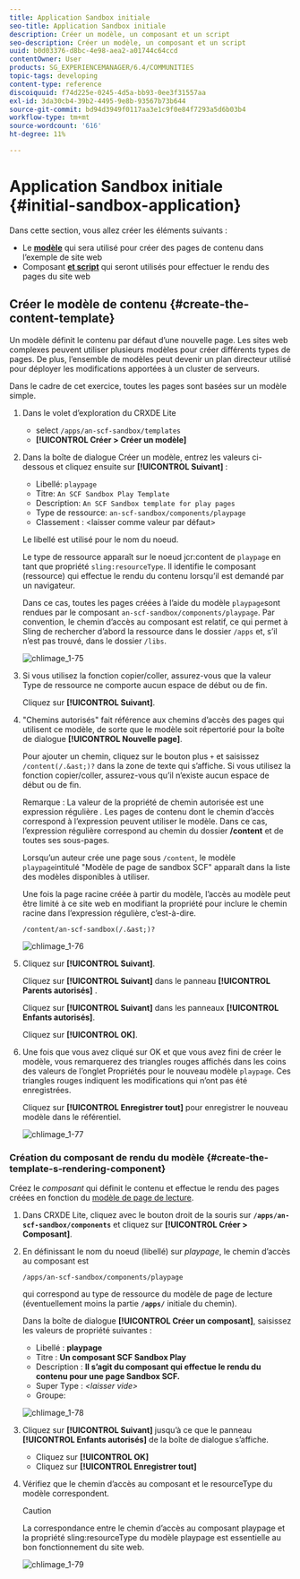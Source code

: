 ```yaml
---
title: Application Sandbox initiale
seo-title: Application Sandbox initiale
description: Créer un modèle, un composant et un script
seo-description: Créer un modèle, un composant et un script
uuid: b0d03376-d8bc-4e98-aea2-a01744c64ccd
contentOwner: User
products: SG_EXPERIENCEMANAGER/6.4/COMMUNITIES
topic-tags: developing
content-type: reference
discoiquuid: f74d225e-0245-4d5a-bb93-0ee3f31557aa
exl-id: 3da30cb4-39b2-4495-9e8b-93567b73b644
source-git-commit: bd94d3949f0117aa3e1c9f0e84f7293a5d6b03b4
workflow-type: tm+mt
source-wordcount: '616'
ht-degree: 11%

---
```


# Application Sandbox initiale {#initial-sandbox-application}

Dans cette section, vous allez créer les éléments suivants :

* Le **[modèle](#createthepagetemplate)** qui sera utilisé pour créer des pages de contenu dans l’exemple de site web
* Composant **[et script](#create-the-template-s-rendering-component)** qui seront utilisés pour effectuer le rendu des pages du site web

## Créer le modèle de contenu {#create-the-content-template}

Un modèle définit le contenu par défaut d’une nouvelle page. Les sites web complexes peuvent utiliser plusieurs modèles pour créer différents types de pages. De plus, l’ensemble de modèles peut devenir un plan directeur utilisé pour déployer les modifications apportées à un cluster de serveurs.

Dans le cadre de cet exercice, toutes les pages sont basées sur un modèle simple.

1. Dans le volet d’exploration du CRXDE Lite

   * select `/apps/an-scf-sandbox/templates`
   * **[!UICONTROL Créer > Créer un modèle]**

1. Dans la boîte de dialogue Créer un modèle, entrez les valeurs ci-dessous et cliquez ensuite sur **[!UICONTROL Suivant]** :

   * Libellé: `playpage`
   * Titre: `An SCF Sandbox Play Template`
   * Description: `An SCF Sandbox template for play pages`
   * Type de ressource: `an-scf-sandbox/components/playpage`
   * Classement : &lt;laisser comme valeur par défaut>

   Le libellé est utilisé pour le nom du noeud.

   Le type de ressource apparaît sur le noeud jcr:content de `playpage` en tant que propriété `sling:resourceType`. Il identifie le composant (ressource) qui effectue le rendu du contenu lorsqu’il est demandé par un navigateur.

   Dans ce cas, toutes les pages créées à l’aide du modèle `playpage`sont rendues par le composant `an-scf-sandbox/components/playpage`. Par convention, le chemin d’accès au composant est relatif, ce qui permet à Sling de rechercher d’abord la ressource dans le dossier `/apps` et, s’il n’est pas trouvé, dans le dossier `/libs`.

   ![chlimage_1-75](assets/chlimage_1-75.png)

1. Si vous utilisez la fonction copier/coller, assurez-vous que la valeur Type de ressource ne comporte aucun espace de début ou de fin.

   Cliquez sur **[!UICONTROL Suivant]**.

1. &quot;Chemins autorisés&quot; fait référence aux chemins d’accès des pages qui utilisent ce modèle, de sorte que le modèle soit répertorié pour la boîte de dialogue **[!UICONTROL Nouvelle page]**.

   Pour ajouter un chemin, cliquez sur le bouton plus `+` et saisissez `/content(/.&ast;)?` dans la zone de texte qui s’affiche. Si vous utilisez la fonction copier/coller, assurez-vous qu’il n’existe aucun espace de début ou de fin.

   Remarque : La valeur de la propriété de chemin autorisée est une expression régulière *.* Les pages de contenu dont le chemin d’accès correspond à l’expression peuvent utiliser le modèle. Dans ce cas, l’expression régulière correspond au chemin du dossier **/content** et de toutes ses sous-pages.

   Lorsqu’un auteur crée une page sous `/content`, le modèle `playpage`intitulé &quot;Modèle de page de sandbox SCF&quot; apparaît dans la liste des modèles disponibles à utiliser.

   Une fois la page racine créée à partir du modèle, l’accès au modèle peut être limité à ce site web en modifiant la propriété pour inclure le chemin racine dans l’expression régulière, c’est-à-dire.

   `/content/an-scf-sandbox(/.&ast;)?`

   ![chlimage_1-76](assets/chlimage_1-76.png)

1. Cliquez sur **[!UICONTROL Suivant]**.

   Cliquez sur **[!UICONTROL Suivant]** dans le panneau **[!UICONTROL Parents autorisés]** .

   Cliquez sur **[!UICONTROL Suivant]** dans les panneaux **[!UICONTROL Enfants autorisés]**.

   Cliquez sur **[!UICONTROL OK]**.

1. Une fois que vous avez cliqué sur OK et que vous avez fini de créer le modèle, vous remarquerez des triangles rouges affichés dans les coins des valeurs de l’onglet Propriétés pour le nouveau modèle `playpage`. Ces triangles rouges indiquent les modifications qui n’ont pas été enregistrées.

   Cliquez sur **[!UICONTROL Enregistrer tout]** pour enregistrer le nouveau modèle dans le référentiel.

   ![chlimage_1-77](assets/chlimage_1-77.png)

### Création du composant de rendu du modèle {#create-the-template-s-rendering-component}

Créez le *composant* qui définit le contenu et effectue le rendu des pages créées en fonction du [modèle de page de lecture](#createthepagetemplate).

1. Dans CRXDE Lite, cliquez avec le bouton droit de la souris sur **`/apps/an-scf-sandbox/components`** et cliquez sur **[!UICONTROL Créer > Composant]**.
1. En définissant le nom du noeud (libellé) sur *playpage*, le chemin d’accès au composant est

   `/apps/an-scf-sandbox/components/playpage`

   qui correspond au type de ressource du modèle de page de lecture (éventuellement moins la partie **`/apps/`** initiale du chemin).

   Dans la boîte de dialogue **[!UICONTROL Créer un composant]**, saisissez les valeurs de propriété suivantes :

   * Libellé : **playpage**
   * Titre : **Un composant SCF Sandbox Play**
   * Description : **Il s’agit du composant qui effectue le rendu du contenu pour une page Sandbox SCF.**
   * Super Type : *&lt;laisser vide>*
   * Groupe:

   ![chlimage_1-78](assets/chlimage_1-78.png)

1. Cliquez sur **[!UICONTROL Suivant]** jusqu’à ce que le panneau **[!UICONTROL Enfants autorisés]** de la boîte de dialogue s’affiche.

   * Cliquez sur **[!UICONTROL OK]**
   * Cliquez sur **[!UICONTROL Enregistrer tout]**

1. Vérifiez que le chemin d’accès au composant et le resourceType du modèle correspondent.

   >[!CAUTION]
   >
   >La correspondance entre le chemin d’accès au composant playpage et la propriété sling:resourceType du modèle playpage est essentielle au bon fonctionnement du site web.

   ![chlimage_1-79](assets/chlimage_1-79.png)
